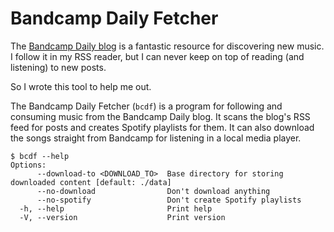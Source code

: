 # Bandcamp Daily Fetcher

The [Bandcamp Daily blog](https://daily.bandcamp.com/) is a fantastic resource
for discovering new music. I follow it in my RSS reader, but I can never keep on
top of reading (and listening) to new posts.

So I wrote this tool to help me out.

The Bandcamp Daily Fetcher (`bcdf`) is a program for following and consuming
music from the Bandcamp Daily blog. It scans the blog's RSS feed for posts and
creates Spotify playlists for them. It can also download the songs straight from
Bandcamp for listening in a local media player.


```
$ bcdf --help
Options:
      --download-to <DOWNLOAD_TO>  Base directory for storing downloaded content [default: ./data]
      --no-download                Don't download anything
      --no-spotify                 Don't create Spotify playlists
  -h, --help                       Print help
  -V, --version                    Print version
```
